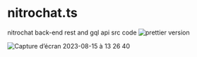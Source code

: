 # nitrochat.ts
nitrochat back-end rest and gql api src code
![prettier version](https://img.shields.io/badge/express-4.18.2-brightgreen)

![Capture d’écran 2023-08-15 à 13 26 40](https://github.com/julorapido/nitrochat.ts/assets/86060986/947e9ccd-491c-44c5-9270-e9504c58a287)
